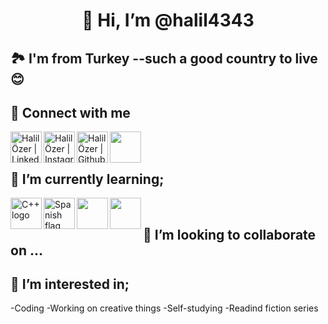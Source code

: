 <h1 align="center">👋 Hi, I’m @halil4343</h1>  

<h2>🏞️ I'm from Turkey --such a good country to live😊</h2>


<h2>🤝 Connect with me</h2>
<div>
<a href="https://www.linkedin.com/in/halil-özer-39b708291/"><img align="left" src="https://raw.githubusercontent.com/yushi1007/yushi1007/main/images/linkedin.svg" alt="Halil Özer | LinkedIn" width="50px"/></a>
<a href="https://www.instagram.com/halilozer434/"><img align="left" src="https://raw.githubusercontent.com/yushi1007/yushi1007/main/images/instagram.svg" alt="Halil Özer | Instagram" width="50px"/></a>
<a href="https://github.com/halil4343"><img align="left" src="https://github.githubassets.com/assets/GitHub-Mark-ea2971cee799.png" alt="Halil Özer | Github" width="50px"/></a>
<img align='left' src='' alt='' width='50px'/>
</div>
<br>
</br>
<h2>🌱 I’m currently learning;</h2>
<div>
<img align="left" src="https://w7.pngwing.com/pngs/46/626/png-transparent-c-logo-the-c-programming-language-computer-icons-computer-programming-source-code-programming-miscellaneous-template-blue.png" alt="C++ logo" width="50px"/>
<img align='left' src='https://www.flagdetective.com/images/download/spain-state-hi.jpg' alt='Spanish flag' width='50px'/>
<img align='left' src='' alt='' width='50px'/>
<img align='left' src='' alt='' width='50px'/>
</div>
</br>

<h2>💞️ I’m looking to collaborate on ...</h2>



<h2> 👀 I’m interested in;</h2>
<div>
-Coding
-Working on creative things
-Self-studying
-Readind fiction series
</div>


